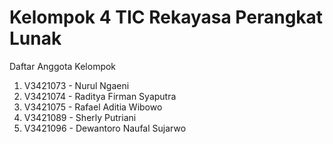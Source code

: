 # Kelompok 4 TIC Rekayasa Perangkat Lunak

Daftar Anggota Kelompok 

1. V3421073 - Nurul Ngaeni
2. V3421074 - Raditya Firman Syaputra
3. V3421075 - Rafael Aditia Wibowo
4. V3421089 - Sherly Putriani
5. V3421096 - Dewantoro Naufal Sujarwo
